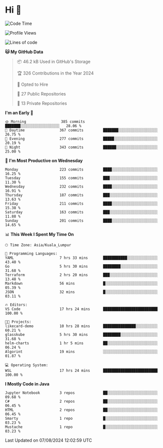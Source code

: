 <h1>Hi 👋</h1>

<!--START_SECTION:waka-->
![Code Time](http://img.shields.io/badge/Code%20Time-599%20hrs%2022%20mins-blue)

![Profile Views](http://img.shields.io/badge/Profile%20Views-0-blue)

![Lines of code](https://img.shields.io/badge/From%20Hello%20World%20I%27ve%20Written-1.2%20million%20lines%20of%20code-blue)

**🐱 My GitHub Data** 

> 📦 46.2 kB Used in GitHub's Storage 
 > 
> 🏆 326 Contributions in the Year 2024
 > 
> 💼 Opted to Hire
 > 
> 📜 27 Public Repositories 
 > 
> 🔑 13 Private Repositories 
 > 
**I'm an Early 🐤** 

```text
🌞 Morning                385 commits         ███████░░░░░░░░░░░░░░░░░░   28.06 % 
🌆 Daytime                367 commits         ███████░░░░░░░░░░░░░░░░░░   26.75 % 
🌃 Evening                277 commits         █████░░░░░░░░░░░░░░░░░░░░   20.19 % 
🌙 Night                  343 commits         ██████░░░░░░░░░░░░░░░░░░░   25.00 % 
```
📅 **I'm Most Productive on Wednesday** 

```text
Monday                   223 commits         ████░░░░░░░░░░░░░░░░░░░░░   16.25 % 
Tuesday                  155 commits         ███░░░░░░░░░░░░░░░░░░░░░░   11.30 % 
Wednesday                232 commits         ████░░░░░░░░░░░░░░░░░░░░░   16.91 % 
Thursday                 187 commits         ███░░░░░░░░░░░░░░░░░░░░░░   13.63 % 
Friday                   211 commits         ████░░░░░░░░░░░░░░░░░░░░░   15.38 % 
Saturday                 163 commits         ███░░░░░░░░░░░░░░░░░░░░░░   11.88 % 
Sunday                   201 commits         ████░░░░░░░░░░░░░░░░░░░░░   14.65 % 
```


📊 **This Week I Spent My Time On** 

```text
🕑︎ Time Zone: Asia/Kuala_Lumpur

💬 Programming Languages: 
YAML                     7 hrs 33 mins       ███████████░░░░░░░░░░░░░░   43.40 % 
Go                       5 hrs 30 mins       ████████░░░░░░░░░░░░░░░░░   31.68 % 
Terraform                2 hrs 20 mins       ███░░░░░░░░░░░░░░░░░░░░░░   13.48 % 
Markdown                 56 mins             █░░░░░░░░░░░░░░░░░░░░░░░░   05.39 % 
JSON                     32 mins             █░░░░░░░░░░░░░░░░░░░░░░░░   03.11 % 

🔥 Editors: 
VS Code                  17 hrs 24 mins      █████████████████████████   100.00 % 

🐱‍💻 Projects: 
likecard-demo            10 hrs 28 mins      ███████████████░░░░░░░░░░   60.21 % 
glasskube                5 hrs 30 mins       ████████░░░░░░░░░░░░░░░░░   31.68 % 
helm-charts              1 hr 5 mins         ██░░░░░░░░░░░░░░░░░░░░░░░   06.24 % 
Algorint                 19 mins             ░░░░░░░░░░░░░░░░░░░░░░░░░   01.87 % 

💻 Operating System: 
WSL                      17 hrs 24 mins      █████████████████████████   100.00 % 
```

**I Mostly Code in Java** 

```text
Jupyter Notebook         3 repos             ██░░░░░░░░░░░░░░░░░░░░░░░   09.68 % 
C#                       2 repos             ██░░░░░░░░░░░░░░░░░░░░░░░   06.45 % 
HTML                     2 repos             ██░░░░░░░░░░░░░░░░░░░░░░░   06.45 % 
Smarty                   1 repo              █░░░░░░░░░░░░░░░░░░░░░░░░   03.23 % 
Mustache                 1 repo              █░░░░░░░░░░░░░░░░░░░░░░░░   03.23 % 
```




 Last Updated on 07/08/2024 12:02:59 UTC
<!--END_SECTION:waka-->
